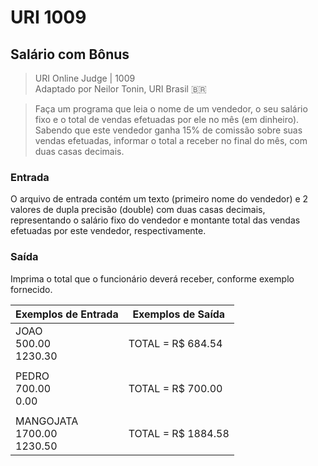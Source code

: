 # URI 1009

## Salário com Bônus

>URI Online Judge | 1009  
>Adaptado por Neilor Tonin, URI Brasil :brazil:

>Faça um programa que leia o nome de um vendedor, o seu salário fixo e o total de vendas efetuadas por ele no mês (em dinheiro). Sabendo que este vendedor ganha 15% de comissão sobre suas vendas efetuadas, informar o total a receber no final do mês, com duas casas decimais.  

### Entrada

O arquivo de entrada contém um texto (primeiro nome do vendedor) e 2 valores de dupla precisão (double) com duas casas decimais, representando o salário fixo do vendedor e montante total das vendas efetuadas por este vendedor, respectivamente.  

### Saída

Imprima o total que o funcionário deverá receber, conforme exemplo fornecido.  

| Exemplos de Entrada             | Exemplos de Saída  |
| ------------------------------- | ------------------ |
| JOAO<br>500.00<br>1230.30       | TOTAL = R$ 684.54  |
|                                 |                    |
| PEDRO<br>700.00<br>0.00         | TOTAL = R$ 700.00  |
|                                 |                    |
| MANGOJATA<br>1700.00<br>1230.50 | TOTAL = R$ 1884.58 |
